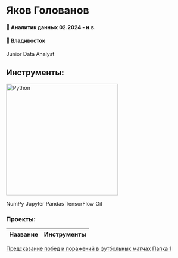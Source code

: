# Яков Голованов
#### 💼 Аналитик данных 02.2024 - н.в.
#### 📍 Владивосток

Junior Data Analyst



## Инструменты:
<img src="[URL_изображения](https://github.com/GolovanovYakov/My-repository/blob/main/My%20portfolio/Images/python-original.svg))" alt="Python" width="300" />

NumPy  Jupyter  Pandas  TensorFlow  Git

### Проекты:
|Название	                                             |   Инструменты          |
|------------------------------------------------------|------------------------|
[Предсказание побед и поражений в футбольных матчах](https://github.com/GolovanovYakov/My-repository/tree/main/My%20portfolio/Football)
 [Папка 1](https://github.com/USERNAME/REPOSITORY_NAME/tree/main/папка_1) 
